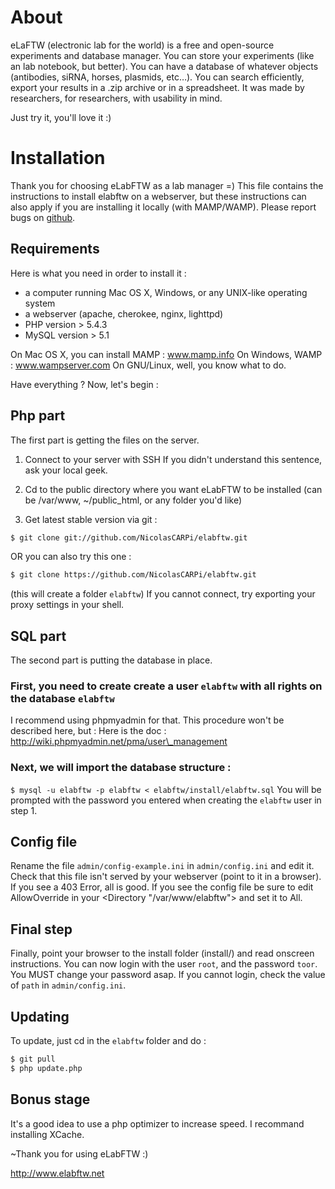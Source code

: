 # About
eLaFTW (electronic lab for the world)
is a free and open-source experiments and database manager.
You can store your experiments (like an lab notebook, but better).
You can have a database of whatever objects (antibodies, siRNA, horses, plasmids, etc…).
You can search efficiently, export your results in a .zip archive or in a spreadsheet.
It was made by researchers, for researchers, with usability in mind.

Just try it, you'll love it :)

# Installation
Thank you for choosing eLabFTW as a lab manager =)
This file contains the instructions to install elabftw on a webserver,
but these instructions can also apply if you are installing it locally (with MAMP/WAMP).
Please report bugs on [github](https://github.com/NicolasCARPi/elabftw/issues).

## Requirements
Here is what you need in order to install it :

* a computer running Mac OS X, Windows, or any UNIX-like operating system
* a webserver (apache, cherokee, nginx, lighttpd)
* PHP version > 5.4.3
* MySQL version > 5.1

On Mac OS X, you can install MAMP : www.mamp.info
On Windows, WAMP : www.wampserver.com
On GNU/Linux, well, you know what to do.


Have everything ?
Now, let's begin :

## Php part
The first part is getting the files on the server.

1. Connect to your server with SSH
If you didn't understand this sentence, ask your local geek.

2. Cd to the public directory where you want eLabFTW to be installed
(can be /var/www, ~/public\_html, or any folder you'd like)

3. Get latest stable version via git :
~~~ sh
$ git clone git://github.com/NicolasCARPi/elabftw.git
~~~
OR you can also try this one :
~~~ sh
$ git clone https://github.com/NicolasCARPi/elabftw.git
~~~
(this will create a folder `elabftw`)
If you cannot connect, try exporting your proxy settings in your shell.


## SQL part
The second part is putting the database in place.

### First, you need to create create a user `elabftw` with all rights on the database `elabftw`
I recommend using phpmyadmin for that.
This procedure won't be described here, but :
Here is the doc : http://wiki.phpmyadmin.net/pma/user\_management


### Next, we will import the database structure :
`$ mysql -u elabftw -p elabftw < elabftw/install/elabftw.sql`
You will be prompted with the password you entered when creating the `elabftw` user in step 1.


## Config file
Rename the file `admin/config-example.ini` in `admin/config.ini` and edit it.
Check that this file isn't served by your webserver (point to it in a browser).
If you see a 403 Error, all is good.
If you see the config file be sure to edit AllowOverride in your <Directory "/var/www/elabftw"> and set it to All.

## Final step
Finally, point your browser to the install folder (install/) and read onscreen instructions.
You can now login with the user `root`, and the password `toor`. You MUST change your password asap.
If you cannot login, check the value of `path` in `admin/config.ini`.


## Updating
To update, just cd in the `elabftw` folder and do :
~~~ sh
$ git pull
$ php update.php
~~~

## Bonus stage
It's a good idea to use a php optimizer to increase speed. I recommand installing XCache.


~Thank you for using eLabFTW :)

http://www.elabftw.net
